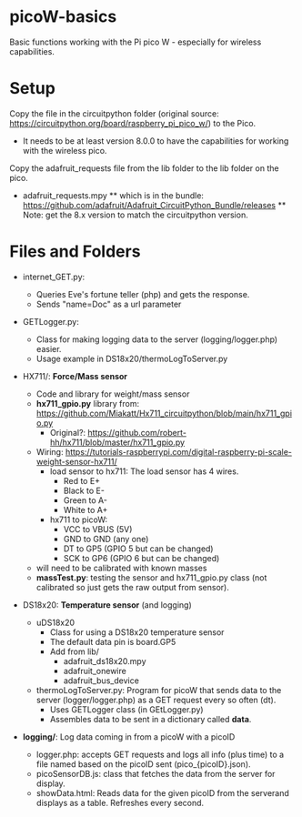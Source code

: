 # picoW-basics

Basic functions working with the Pi pico W - especially for wireless capabilities.

# Setup

Copy the file in the circuitpython folder (original source: https://circuitpython.org/board/raspberry_pi_pico_w/) to the Pico.
* It needs to be at least version 8.0.0 to have the capabilities for working with the wireless pico.

Copy the adafruit_requests file from the lib folder to the lib folder on the pico.
* adafruit_requests.mpy
** which is in the bundle: https://github.com/adafruit/Adafruit_CircuitPython_Bundle/releases
** Note: get the 8.x version to match the circuitpython version.


# Files and Folders

* internet_GET.py: 
    * Queries Eve's fortune teller (php) and gets the response.
    * Sends "name=Doc" as a url parameter

* GETLogger.py:
    * Class for making logging data to the server (logging/logger.php) easier. 
    * Usage example in DS18x20/thermoLogToServer.py

* HX711/: **Force/Mass sensor**
    * Code and library for weight/mass sensor
    * **hx711_gpio.py** library from: https://github.com/Miakatt/Hx711_circuitpython/blob/main/hx711_gpio.py
        * Original?: https://github.com/robert-hh/hx711/blob/master/hx711_gpio.py
    * Wiring: https://tutorials-raspberrypi.com/digital-raspberry-pi-scale-weight-sensor-hx711/
        * load sensor to hx711: The load sensor has 4 wires.
            * Red to E+
            * Black to E-
            * Green to A-
            * White to A+
        * hx711 to picoW: 
            * VCC to VBUS (5V)
            * GND to GND (any one)
            * DT to GP5 (GPIO 5 but can be changed)
            * SCK to GP6 (GPIO 6 but can be changed)
    * will need to be calibrated with known masses
    * **massTest.py**: testing the sensor and hx711_gpio.py class (not calibrated so just gets the raw output from sensor).

* DS18x20: **Temperature sensor** (and logging)
    * uDS18x20
        * Class for using a DS18x20 temperature sensor
        * The default data pin is board.GP5
        * Add from lib/
            * adafruit_ds18x20.mpy
            * adafruit_onewire
            * adafruit_bus_device
    * thermoLogToServer.py: Program for picoW that sends data to the server (logger/logger.php) as a GET request every so often (dt).
        * Uses GETLogger class (in GEtLogger.py)
        * Assembles data to be sent in a dictionary called **data**.

* **logging/**: Log data coming in from a picoW with a picoID
    * logger.php: accepts GET requests and logs all info (plus time) to a file named based on the picoID sent (pico_{picoID}.json).
    * picoSensorDB.js: class that fetches the data from the server for display.
    * showData.html: Reads data for the given picoID from the serverand displays as a table. Refreshes every second.